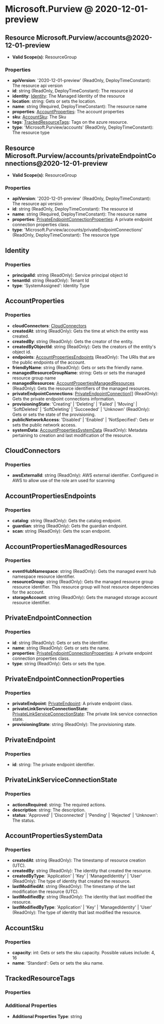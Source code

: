 # Microsoft.Purview @ 2020-12-01-preview

## Resource Microsoft.Purview/accounts@2020-12-01-preview
* **Valid Scope(s)**: ResourceGroup
### Properties
* **apiVersion**: '2020-12-01-preview' (ReadOnly, DeployTimeConstant): The resource api version
* **id**: string (ReadOnly, DeployTimeConstant): The resource id
* **identity**: [Identity](#identity): The Managed Identity of the resource
* **location**: string: Gets or sets the location.
* **name**: string (Required, DeployTimeConstant): The resource name
* **properties**: [AccountProperties](#accountproperties): The account properties
* **sku**: [AccountSku](#accountsku): The Sku
* **tags**: [TrackedResourceTags](#trackedresourcetags): Tags on the azure resource.
* **type**: 'Microsoft.Purview/accounts' (ReadOnly, DeployTimeConstant): The resource type

## Resource Microsoft.Purview/accounts/privateEndpointConnections@2020-12-01-preview
* **Valid Scope(s)**: ResourceGroup
### Properties
* **apiVersion**: '2020-12-01-preview' (ReadOnly, DeployTimeConstant): The resource api version
* **id**: string (ReadOnly, DeployTimeConstant): The resource id
* **name**: string (Required, DeployTimeConstant): The resource name
* **properties**: [PrivateEndpointConnectionProperties](#privateendpointconnectionproperties): A private endpoint connection properties class.
* **type**: 'Microsoft.Purview/accounts/privateEndpointConnections' (ReadOnly, DeployTimeConstant): The resource type

## Identity
### Properties
* **principalId**: string (ReadOnly): Service principal object Id
* **tenantId**: string (ReadOnly): Tenant Id
* **type**: 'SystemAssigned': Identity Type

## AccountProperties
### Properties
* **cloudConnectors**: [CloudConnectors](#cloudconnectors)
* **createdAt**: string (ReadOnly): Gets the time at which the entity was created.
* **createdBy**: string (ReadOnly): Gets the creator of the entity.
* **createdByObjectId**: string (ReadOnly): Gets the creators of the entity's object id.
* **endpoints**: [AccountPropertiesEndpoints](#accountpropertiesendpoints) (ReadOnly): The URIs that are the public endpoints of the account.
* **friendlyName**: string (ReadOnly): Gets or sets the friendly name.
* **managedResourceGroupName**: string: Gets or sets the managed resource group name
* **managedResources**: [AccountPropertiesManagedResources](#accountpropertiesmanagedresources) (ReadOnly): Gets the resource identifiers of the managed resources.
* **privateEndpointConnections**: [PrivateEndpointConnection](#privateendpointconnection)[] (ReadOnly): Gets the private endpoint connections information.
* **provisioningState**: 'Creating' | 'Deleting' | 'Failed' | 'Moving' | 'SoftDeleted' | 'SoftDeleting' | 'Succeeded' | 'Unknown' (ReadOnly): Gets or sets the state of the provisioning.
* **publicNetworkAccess**: 'Disabled' | 'Enabled' | 'NotSpecified': Gets or sets the public network access.
* **systemData**: [AccountPropertiesSystemData](#accountpropertiessystemdata) (ReadOnly): Metadata pertaining to creation and last modification of the resource.

## CloudConnectors
### Properties
* **awsExternalId**: string (ReadOnly): AWS external identifier.
Configured in AWS to allow use of the role arn used for scanning

## AccountPropertiesEndpoints
### Properties
* **catalog**: string (ReadOnly): Gets the catalog endpoint.
* **guardian**: string (ReadOnly): Gets the guardian endpoint.
* **scan**: string (ReadOnly): Gets the scan endpoint.

## AccountPropertiesManagedResources
### Properties
* **eventHubNamespace**: string (ReadOnly): Gets the managed event hub namespace resource identifier.
* **resourceGroup**: string (ReadOnly): Gets the managed resource group resource identifier. This resource group will host resource dependencies for the account.
* **storageAccount**: string (ReadOnly): Gets the managed storage account resource identifier.

## PrivateEndpointConnection
### Properties
* **id**: string (ReadOnly): Gets or sets the identifier.
* **name**: string (ReadOnly): Gets or sets the name.
* **properties**: [PrivateEndpointConnectionProperties](#privateendpointconnectionproperties): A private endpoint connection properties class.
* **type**: string (ReadOnly): Gets or sets the type.

## PrivateEndpointConnectionProperties
### Properties
* **privateEndpoint**: [PrivateEndpoint](#privateendpoint): A private endpoint class.
* **privateLinkServiceConnectionState**: [PrivateLinkServiceConnectionState](#privatelinkserviceconnectionstate): The private link service connection state.
* **provisioningState**: string (ReadOnly): The provisioning state.

## PrivateEndpoint
### Properties
* **id**: string: The private endpoint identifier.

## PrivateLinkServiceConnectionState
### Properties
* **actionsRequired**: string: The required actions.
* **description**: string: The description.
* **status**: 'Approved' | 'Disconnected' | 'Pending' | 'Rejected' | 'Unknown': The status.

## AccountPropertiesSystemData
### Properties
* **createdAt**: string (ReadOnly): The timestamp of resource creation (UTC).
* **createdBy**: string (ReadOnly): The identity that created the resource.
* **createdByType**: 'Application' | 'Key' | 'ManagedIdentity' | 'User' (ReadOnly): The type of identity that created the resource.
* **lastModifiedAt**: string (ReadOnly): The timestamp of the last modification the resource (UTC).
* **lastModifiedBy**: string (ReadOnly): The identity that last modified the resource.
* **lastModifiedByType**: 'Application' | 'Key' | 'ManagedIdentity' | 'User' (ReadOnly): The type of identity that last modified the resource.

## AccountSku
### Properties
* **capacity**: int: Gets or sets the sku capacity. Possible values include: 4, 16
* **name**: 'Standard': Gets or sets the sku name.

## TrackedResourceTags
### Properties
### Additional Properties
* **Additional Properties Type**: string

